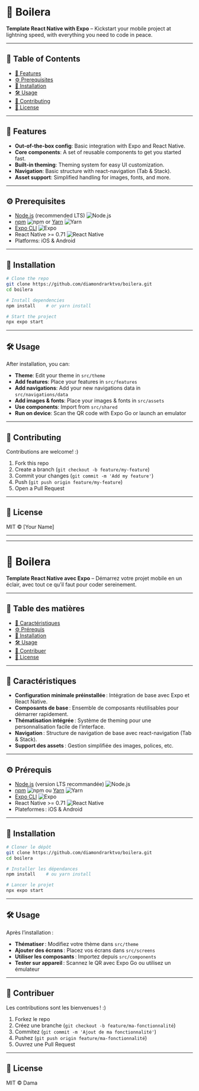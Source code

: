 # 🚀 Boilera

**Template React Native with Expo** – Kickstart your mobile project at lightning speed, with everything you need to code in peace.

---

## 🔖 Table of Contents

- [🌟 Features](#-features)
- [⚙️ Prerequisites](#-prerequisites)
- [🚀 Installation](#-installation)
- [🛠️ Usage](#-usage)
- [💬 Contributing](#-contributing)
- [📄 License](#-license)

---

## 🌟 Features

- **Out-of-the-box config**: Basic integration with Expo and React Native.
- **Core components**: A set of reusable components to get you started fast.
- **Built-in theming**: Theming system for easy UI customization.
- **Navigation**: Basic structure with react-navigation (Tab & Stack).
- **Asset support**: Simplified handling for images, fonts, and more.

---

## ⚙️ Prerequisites

- [Node.js](https://nodejs.org/) (recommended LTS) ![Node.js](https://img.shields.io/badge/Node.js-43853D?logo=node.js&logoColor=white)
- [npm](https://www.npmjs.com/) ![npm](https://img.shields.io/badge/npm-CB3837?logo=npm&logoColor=white) or [Yarn](https://yarnpkg.com/) ![Yarn](https://img.shields.io/badge/Yarn-2C8EBB?logo=yarn&logoColor=white)
- [Expo CLI](https://docs.expo.dev/workflow/expo-cli/) ![Expo](https://img.shields.io/badge/Expo-1B1F23?logo=expo&logoColor=white)
- React Native >= 0.71 ![React Native](https://img.shields.io/badge/React_Native-20232A?logo=react&logoColor=61DAFB)
- Platforms: iOS & Android

---

## 🚀 Installation

```bash
# Clone the repo
git clone https://github.com/diamondrarktvo/boilera.git
cd boilera

# Install dependencies
npm install    # or yarn install

# Start the project
npx expo start
```

---

## 🛠️ Usage

After installation, you can:

- **Theme**: Edit your theme in `src/theme`
- **Add features**: Place your features in `src/features`
- **Add navigations**: Add your new navigations data in `src/navigations/data`
- **Add images & fonts**: Place your images & fonts in `src/assets`
- **Use components**: Import from `src/shared`
- **Run on device**: Scan the QR code with Expo Go or launch an emulator

---

## 💬 Contributing

Contributions are welcome! :)

1. Fork this repo
2. Create a branch (`git checkout -b feature/my-feature`)
3. Commit your changes (`git commit -m 'Add my feature'`)
4. Push (`git push origin feature/my-feature`)
5. Open a Pull Request

---

## 📄 License

MIT © [Your Name]

---

---

# 🚀 Boilera

**Template React Native avec Expo** – Démarrez votre projet mobile en un éclair, avec tout ce qu’il faut pour coder sereinement.

---

## 🔖 Table des matières

- [🌟 Caractéristiques](#-caractéristiques)
- [⚙️ Prérequis](#-prérequis)
- [🚀 Installation](#-installation)
- [🛠️ Usage](#-usage)
- [💬 Contribuer](#-contribuer)
- [📄 License](#-license)

---

## 🌟 Caractéristiques

- **Configuration minimale préinstallée** : Intégration de base avec Expo et React Native.
- **Composants de base** : Ensemble de composants réutilisables pour démarrer rapidement.
- **Thématisation intégrée** : Système de theming pour une personnalisation facile de l’interface.
- **Navigation** : Structure de navigation de base avec react-navigation (Tab & Stack).
- **Support des assets** : Gestion simplifiée des images, polices, etc.

---

## ⚙️ Prérequis

- [Node.js](https://nodejs.org/) (version LTS recommandée) ![Node.js](https://img.shields.io/badge/Node.js-43853D?logo=node.js&logoColor=white)
- [npm](https://www.npmjs.com/) ![npm](https://img.shields.io/badge/npm-CB3837?logo=npm&logoColor=white) ou [Yarn](https://yarnpkg.com/) ![Yarn](https://img.shields.io/badge/Yarn-2C8EBB?logo=yarn&logoColor=white)
- [Expo CLI](https://docs.expo.dev/workflow/expo-cli/) ![Expo](https://img.shields.io/badge/Expo-1B1F23?logo=expo&logoColor=white)
- React Native >= 0.71 ![React Native](https://img.shields.io/badge/React_Native-20232A?logo=react&logoColor=61DAFB)
- Plateformes : iOS & Android

---

## 🚀 Installation

```bash
# Cloner le dépôt
git clone https://github.com/diamondrarktvo/boilera.git
cd boilera

# Installer les dépendances
npm install    # ou yarn install

# Lancer le projet
npx expo start
```

---

## 🛠️ Usage

Après l’installation :

- **Thématiser** : Modifiez votre thème dans `src/theme`
- **Ajouter des écrans** : Placez vos écrans dans `src/screens`
- **Utiliser les composants** : Importez depuis `src/components`
- **Tester sur appareil** : Scannez le QR avec Expo Go ou utilisez un émulateur

---

## 💬 Contribuer

Les contributions sont les bienvenues ! :)

1. Forkez le repo
2. Créez une branche (`git checkout -b feature/ma-fonctionnalité`)
3. Commitez (`git commit -m 'Ajout de ma fonctionnalité'`)
4. Pushez (`git push origin feature/ma-fonctionnalité`)
5. Ouvrez une Pull Request

---

## 📄 License

MIT © Dama
